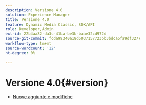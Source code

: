 ```yaml
---
description: Versione 4.0
solution: Experience Manager
title: Versione 4.0
feature: Dynamic Media Classic, SDK/API
role: Developer,Admin
exl-id: 22b4aa82-da3c-41ba-be3b-baae32cd972d
source-git-commit: fcda99340a18d5037157723bb3bdca5fa9df3277
workflow-type: tm+mt
source-wordcount: '12'
ht-degree: 0%

---
```


# Versione 4.0{#version}

* [Nuove aggiunte e modifiche](r-4-0-new.md)
